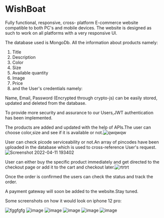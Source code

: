 # WishBoat
Fully functional, responsive, cross- platform E-commerce website compatible to both PC's and mobile devices.
The website is designed as such to work on all platforms with a very responsive UI.

The database used is MongoDb. All the information about products namely:
1. Title
2. Description
3. Color
4. Size
5. Available quantity
6. Image
7. Price 
8. and the User's credentials namely:

 Name,
 Email,
 Password (Encrypted through crypto-js)
can be easily stored, updated and deleted from the database.

To provide more security and assurance to our Users,JWT authentication has been implemented.

The products are added and updated with the help of APIs.The user can choose color,size and see if it is available or not.![qwqwqw](https://user-images.githubusercontent.com/99349720/162756524-d560324f-1d94-4abe-a3d7-8514ceede244.jpg)

User can check picode serviceability or not.An array of pincodes have been uploaded in the database which is used to cross-reference User's request.![Screenshot 2022-04-11 193402](https://user-images.githubusercontent.com/99349720/162756980-a68f7afb-62cd-41c3-8b30-b693e3873fd1.jpg)

User can either buy the specific product immediately and get directed to the checkout page or add it to the cart and checkout later.![rtrtrt](https://user-images.githubusercontent.com/99349720/162757441-b764e340-6e7f-441e-a3ee-1400d7089de6.jpg)

Once the order is confirmed the users can check the status and track the order.

A payment gateway will soon be added to the website.Stay tuned.

Some screenshots on how it would look on iphone 12 pro:

![fggfgfg](https://user-images.githubusercontent.com/99349720/162760099-6a80e92e-33bd-4134-b578-d597cdaa9e0d.jpg)
![image](https://user-images.githubusercontent.com/99349720/162760236-c7e09bf2-77d9-4f60-a96b-0261f4539b47.png)
![image](https://user-images.githubusercontent.com/99349720/162760420-ca22b7db-e34d-44b9-ba37-dc3838addeaa.png)
![image](https://user-images.githubusercontent.com/99349720/162760590-f16064ef-7b7f-46a7-a20d-f3770a0ad199.png)
![image](https://user-images.githubusercontent.com/99349720/162760711-bd860468-6fe3-42dc-9aaa-e12e4d0a66b3.png)
![image](https://user-images.githubusercontent.com/99349720/162760841-bcc27b7d-6b80-4fe0-bf3d-47a2ec68d472.png)




